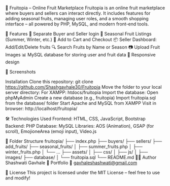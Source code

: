🥭 Fruitopia – Online Fruit Marketplace
Fruitopia is an online fruit marketplace where buyers and sellers can interact directly. It includes features for adding seasonal fruits, managing user roles, and a smooth shopping interface – all powered by PHP, MySQL, and modern front-end tools.


🌟 Features
👤 Separate Buyer and Seller login
🍊 Seasonal Fruit Listings (Summer, Winter, etc.)
🛒 Add to Cart and Checkout
📦 Seller Dashboard: Add/Edit/Delete fruits
🔍 Search Fruits by Name or Season
📷 Upload Fruit Images
📊 MySQL database for storing user and fruit data
📱 Responsive design


📸 Screenshots




Installation
Clone this repository:
git clone https://github.com/Shashgavhale30/Fruitopia
Move the folder to your local server directory:
For XAMPP: htdocs/fruitopia
Import the database:
Open phpMyAdmin
Create a new database (e.g., fruitopia)
Import fruitopia.sql from the database/ folder
Start Apache and MySQL from XAMPP
Visit in browser:
http://localhost/fruitopia/


🛠️ Technologies Used
Frontend: HTML, CSS, JavaScript, Bootstrap
Backend: PHP
Database: MySQL
Libraries: AOS (Animation), GSAP (for scroll), EmojioneArea (emoji input), Video.js


📂 Folder Structure
fruitopia/
├── index.php
├── buyers/
├── sellers/
├── add_fruits/
├── seasonal_fruits/
│   ├── summer_fruits.php
│   ├── winter_fruits.php
│   └── ...
├── assets/
│   ├── css/
│   ├── js/
│   ├── images/
├── database/
│   └── fruitopia.sql
└── README.md
👩‍💻 Author
Shashwati Gavhale
🔗 Portfolio
📧 gavhaleshashwati@gmail.com

📃 License
This project is licensed under the MIT License – feel free to use and modify!
